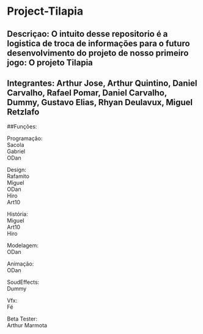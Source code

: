# Project-Tilapia

## Descriçao: O intuito desse repositorio é a logistica de troca de informações para o futuro desenvolvimento do projeto de nosso primeiro jogo: O projeto Tilapia

## Integrantes: Arthur Jose, Arthur Quintino, Daniel Carvalho, Rafael Pomar, Daniel Carvalho, Dummy, Gustavo Elias, Rhyan Deulavux, Miguel Retzlafo

##Funções: 
<p>Programação:<br>
Sacola<br>
Gabriel<br>
ODan<br>

Design:<br>
Rafamito<br>
Miguel<br>
ODan<br>
Hiro<br>
Art10<br>

História:<br>
Miguel<br>
Art10<br>
Hiro<br>

Modelagem:<br>
ODan<br>

Animação:<br>
ODan<br>

SoudEffects:<br>
Dummy<br>

Vfx: <br>
Fé<br>

Beta Tester:<br>
Arthur Marmota<br>
</p><br>
